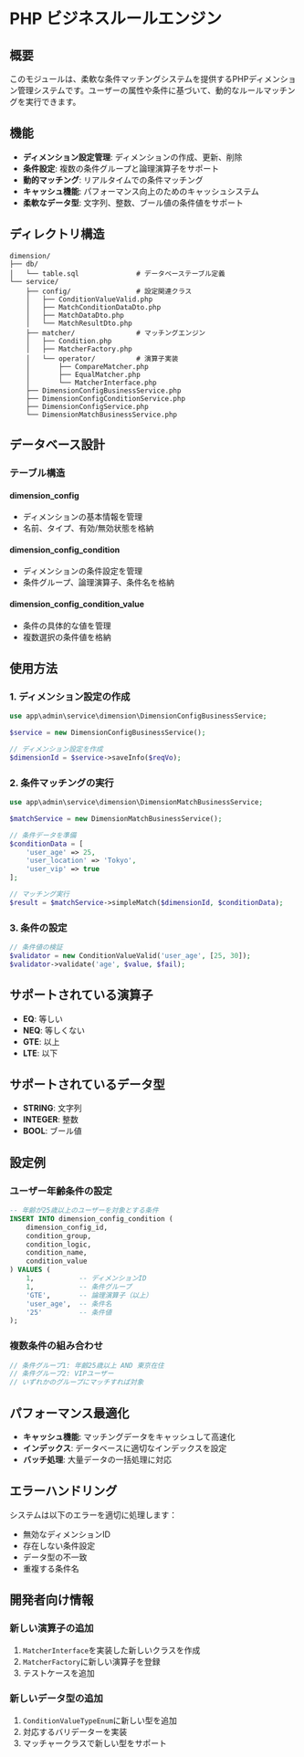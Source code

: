 # PHP ビジネスルールエンジン

## 概要

このモジュールは、柔軟な条件マッチングシステムを提供するPHPディメンション管理システムです。ユーザーの属性や条件に基づいて、動的なルールマッチングを実行できます。

## 機能

- **ディメンション設定管理**: ディメンションの作成、更新、削除
- **条件設定**: 複数の条件グループと論理演算子をサポート
- **動的マッチング**: リアルタイムでの条件マッチング
- **キャッシュ機能**: パフォーマンス向上のためのキャッシュシステム
- **柔軟なデータ型**: 文字列、整数、ブール値の条件値をサポート

## ディレクトリ構造

```
dimension/
├── db/
│   └── table.sql              # データベーステーブル定義
└── service/
    ├── config/                # 設定関連クラス
    │   ├── ConditionValueValid.php
    │   ├── MatchConditionDataDto.php
    │   ├── MatchDataDto.php
    │   └── MatchResultDto.php
    ├── matcher/               # マッチングエンジン
    │   ├── Condition.php
    │   ├── MatcherFactory.php
    │   └── operator/          # 演算子実装
    │       ├── CompareMatcher.php
    │       ├── EqualMatcher.php
    │       └── MatcherInterface.php
    ├── DimensionConfigBusinessService.php
    ├── DimensionConfigConditionService.php
    ├── DimensionConfigService.php
    └── DimensionMatchBusinessService.php
```

## データベース設計

### テーブル構造

#### dimension_config
- ディメンションの基本情報を管理
- 名前、タイプ、有効/無効状態を格納

#### dimension_config_condition
- ディメンションの条件設定を管理
- 条件グループ、論理演算子、条件名を格納

#### dimension_config_condition_value
- 条件の具体的な値を管理
- 複数選択の条件値を格納

## 使用方法

### 1. ディメンション設定の作成

```php
use app\admin\service\dimension\DimensionConfigBusinessService;

$service = new DimensionConfigBusinessService();

// ディメンション設定を作成
$dimensionId = $service->saveInfo($reqVo);
```

### 2. 条件マッチングの実行

```php
use app\admin\service\dimension\DimensionMatchBusinessService;

$matchService = new DimensionMatchBusinessService();

// 条件データを準備
$conditionData = [
    'user_age' => 25,
    'user_location' => 'Tokyo',
    'user_vip' => true
];

// マッチング実行
$result = $matchService->simpleMatch($dimensionId, $conditionData);
```

### 3. 条件の設定

```php
// 条件値の検証
$validator = new ConditionValueValid('user_age', [25, 30]);
$validator->validate('age', $value, $fail);
```

## サポートされている演算子

- **EQ**: 等しい
- **NEQ**: 等しくない
- **GTE**: 以上
- **LTE**: 以下

## サポートされているデータ型

- **STRING**: 文字列
- **INTEGER**: 整数
- **BOOL**: ブール値

## 設定例

### ユーザー年齢条件の設定

```sql
-- 年齢が25歳以上のユーザーを対象とする条件
INSERT INTO dimension_config_condition (
    dimension_config_id,
    condition_group,
    condition_logic,
    condition_name,
    condition_value
) VALUES (
    1,           -- ディメンションID
    1,           -- 条件グループ
    'GTE',       -- 論理演算子（以上）
    'user_age',  -- 条件名
    '25'         -- 条件値
);
```

### 複数条件の組み合わせ

```php
// 条件グループ1: 年齢25歳以上 AND 東京在住
// 条件グループ2: VIPユーザー
// いずれかのグループにマッチすれば対象
```

## パフォーマンス最適化

- **キャッシュ機能**: マッチングデータをキャッシュして高速化
- **インデックス**: データベースに適切なインデックスを設定
- **バッチ処理**: 大量データの一括処理に対応

## エラーハンドリング

システムは以下のエラーを適切に処理します：

- 無効なディメンションID
- 存在しない条件設定
- データ型の不一致
- 重複する条件名

## 開発者向け情報

### 新しい演算子の追加

1. `MatcherInterface`を実装した新しいクラスを作成
2. `MatcherFactory`に新しい演算子を登録
3. テストケースを追加

### 新しいデータ型の追加

1. `ConditionValueTypeEnum`に新しい型を追加
2. 対応するバリデーターを実装
3. マッチャークラスで新しい型をサポート
